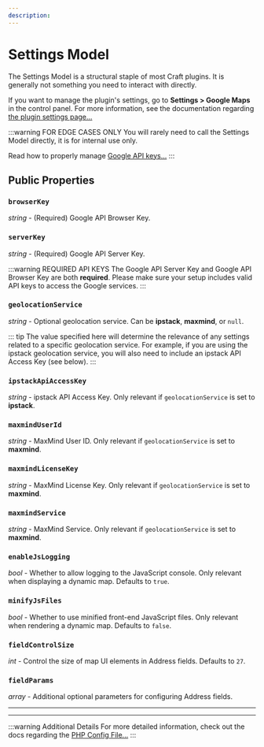 ```yaml
---
description:
---
```


# Settings Model

The Settings Model is a structural staple of most Craft plugins. It is generally not something you need to interact with directly.

If you want to manage the plugin's settings, go to **Settings > Google Maps** in the control panel. For more information, see the documentation regarding [the plugin settings page...](/getting-started/settings/)

:::warning FOR EDGE CASES ONLY
You will rarely need to call the Settings Model directly, it is for internal use only.

Read how to properly manage [Google API keys...](/helper/api/)
:::

## Public Properties

### `browserKey`

_string_ - (Required) Google API Browser Key.

### `serverKey`

_string_ - (Required) Google API Server Key.

:::warning REQUIRED API KEYS
The Google API Server Key and Google API Browser Key are both **required**. Please make sure your setup includes valid API keys to access the Google services.
:::

### `geolocationService`

_string_ - Optional geolocation service. Can be **ipstack**, **maxmind**, or `null`.

::: tip 
The value specified here will determine the relevance of any settings related to a specific geolocation service. For example, if you are using the ipstack geolocation service, you will also need to include an ipstack API Access Key (see below).
:::

### `ipstackApiAccessKey`

_string_ - ipstack API Access Key. Only relevant if `geolocationService` is set to **ipstack**.

### `maxmindUserId`

_string_ - MaxMind User ID. Only relevant if `geolocationService` is set to **maxmind**.

### `maxmindLicenseKey`

_string_ - MaxMind License Key. Only relevant if `geolocationService` is set to **maxmind**.

### `maxmindService`

_string_ - MaxMind Service. Only relevant if `geolocationService` is set to **maxmind**.

### `enableJsLogging`

_bool_ - Whether to allow logging to the JavaScript console. Only relevant when displaying a dynamic map. Defaults to `true`.

### `minifyJsFiles`

_bool_ - Whether to use minified front-end JavaScript files. Only relevant when rendering a dynamic map. Defaults to `false`.

### `fieldControlSize`

_int_ - Control the size of map UI elements in Address fields. Defaults to `27`.

### `fieldParams`

_array_ - Additional optional parameters for configuring Address fields.

---
---

:::warning Additional Details
For more detailed information, check out the docs regarding the [PHP Config File...](/getting-started/config/)
:::
